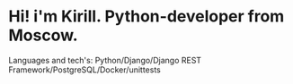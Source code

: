# Hi! i'm Kirill. Python-developer from Moscow.

Languages and tech's: Python/Django/Django REST Framework/PostgreSQL/Docker/unittests
